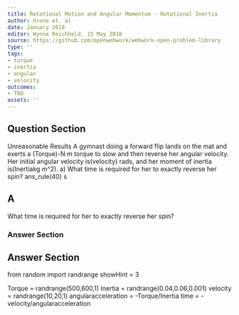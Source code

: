 ```yaml
---
title: Rotational Motion and Angular Momentum - Rotational Inertia
author: Urone et. al
date: January 2018
editor: Wynne Reichheld, 15 May 2018
source: https://github.com/openwebwork/webwork-open-problem-library
type: ''
tags:
- torque
- inertia
- angular
- velocity
outcomes:
- TBD
assets: ''
---
```


## Question Section 

Unreasonable Results A gymnast doing a forward flip lands on the mat and exerts a
(Torque)-N·m torque to slow and then reverse her angular velocity. Her initial angular
velocity is(velocity) rads, and her moment of inertia is(Inertiakg m^2). 
a) What time is required for her to exactly reverse her spin? 
ans_rule(40) s
## A
What time is required for her to exactly reverse her spin? 
### Answer Section


## Answer Section

from random import randrange
showHint = 3

Torque = randrange(500,600,1)
Inertia = randrange(0.04,0.06,0.001)
velocity = randrange(10,20,1)
angularacceleration = -Torque/Inertia
time = -velocity/angularacceleration